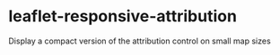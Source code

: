 # leaflet-responsive-attribution
Display a compact version of the attribution control on small map sizes
